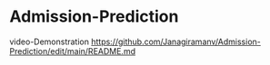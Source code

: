 # Admission-Prediction
video-Demonstration https://github.com/Janagiramanv/Admission-Prediction/edit/main/README.md
